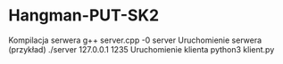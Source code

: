 # Hangman-PUT-SK2
Kompilacja serwera
g++ server.cpp -0 server
Uruchomienie serwera (przykład)
./server 127.0.0.1 1235
Uruchomienie klienta
python3 klient.py
